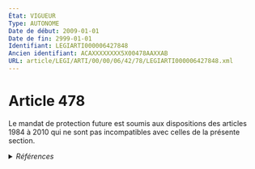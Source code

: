 ```yaml
---
État: VIGUEUR
Type: AUTONOME
Date de début: 2009-01-01
Date de fin: 2999-01-01
Identifiant: LEGIARTI000006427848
Ancien identifiant: ACAXXXXXXXX5X00478AAXXAB
URL: article/LEGI/ARTI/00/00/06/42/78/LEGIARTI000006427848.xml
---
```


<h1>Article 478</h1>

Le mandat de protection future est soumis aux dispositions des articles 1984 à
2010 qui ne sont pas incompatibles avec celles de la présente section.


<details>
  <summary><em>Références</em></summary>

  <h2>Articles faisant référence à l'article</h2>
  
  <ul>
    <li>
      <a href="https://legal.tricoteuses.fr//redirection/LEGIARTI000006445236?vers=git&vers=legifrance">Code civil - article 1984 AUTONOME VIGUEUR, en vigueur depuis le 1804-03-21</a> CITATION cible
    </li>
    <li>
      <a href="https://legal.tricoteuses.fr//redirection/LEGIARTI000006284898?vers=git&vers=legifrance">LOI n° 2007-308 du 5 mars 2007 portant réforme de la protection juridique des majeurs - article 7 ENTIEREMENT_MODIF</a> MODIFICATION cible
    </li>
  </ul>
  
  <h2>Références faites par l'article</h2>
  
  <ul>
    <li>
      CODIFICATION source Loi 1803-03-14
    </li>
    <li>
      2007-03-05 MODIFICATION source <a href="https://legal.tricoteuses.fr//redirection/LEGIARTI000006284898?vers=git&vers=legifrance">LOI n° 2007-308 du 5 mars 2007 portant réforme de la protection juridique des majeurs - article 7 ENTIEREMENT_MODIF</a>
    </li>
    <li>
      2999-01-01 CITATION source <a href="https://legal.tricoteuses.fr//redirection/LEGIARTI000006445236?vers=git&vers=legifrance">Code civil - article 1984 AUTONOME VIGUEUR, en vigueur depuis le 1804-03-21</a>
    </li>
    <li>
      2999-01-01 CONCORDE source <a href="https://legal.tricoteuses.fr//redirection/LEGIARTI000006427908?vers=git&vers=legifrance">Code civil - article 413-3 AUTONOME VIGUEUR, en vigueur depuis le 2009-01-01</a>
    </li>
    <li>
      2999-01-01 CONCORDANCE cible <a href="https://legal.tricoteuses.fr//redirection/LEGIARTI000006427908?vers=git&vers=legifrance">Code civil - article 413-3 AUTONOME VIGUEUR, en vigueur depuis le 2009-01-01</a>
    </li>
    <li>
      2999-01-01 CITATION cible <a href="https://legal.tricoteuses.fr//redirection/LEGIARTI000006427909?vers=git&vers=legifrance">Code civil - article 413-4 AUTONOME VIGUEUR, en vigueur depuis le 2009-01-01</a>
    </li>
    <li>
      2999-01-01 CITATION cible <a href="https://legal.tricoteuses.fr//redirection/LEGIARTI000006427854?vers=git&vers=legifrance">Code civil - article 479 AUTONOME MODIFIE, en vigueur du 1965-06-15 au 2009-01-01</a>
    </li>
  </ul>
</details>
